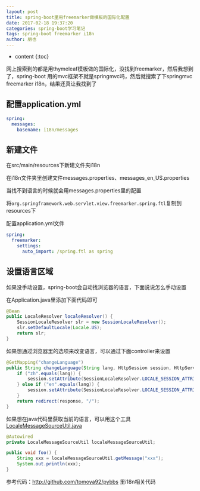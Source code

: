 ```yaml
---
layout: post
title: spring-boot里用freemarker做模板的国际化配置
date: 2017-02-18 19:37:20
categories: spring-boot学习笔记
tags: spring-boot freemarker i18n
author: 朋也
---
```


* content
{:toc}

网上搜索到的都是用thymeleaf模板做的国际化，没找到freemarker，然后我想到了，spring-boot 用的mvc框架不就是springmvc吗，然后就搜索了下springmvc freemarker i18n，结果还真让我找到了

## 配置application.yml

```yml
spring:
  messages:
    basename: i18n/messages
```

## 新建文件

在src/main/resources下新建文件夹i18n

在i18n文件夹里创建文件messages.properties、messages_en_US.properties




当找不到语言的时候就会用messages.properties里的配置

将`org.springframework.web.servlet.view.freemarker.spring.ftl`复制到resources下

配置application.yml文件

```yml
spring:
  freemarker:
    settings:
      auto_import: /spring.ftl as spring
```

## 设置语言区域

如果没手动设置，spring-boot会自动找浏览器的语言，下面说说怎么手动设置

在Application.java里添加下面代码即可

```java
@Bean
public LocaleResolver localeResolver() {
    SessionLocaleResolver slr = new SessionLocaleResolver();
    slr.setDefaultLocale(Locale.US);
    return slr;
}
```

如果想通过浏览器里的选项来改变语言，可以通过下面controller来设置

```java
@GetMapping("changeLanguage")
public String changeLanguage(String lang, HttpSession session, HttpServletResponse response) {
    if ("zh".equals(lang)) {
        session.setAttribute(SessionLocaleResolver.LOCALE_SESSION_ATTRIBUTE_NAME, new Locale("zh", "CN"));
    } else if ("en".equals(lang)) {
        session.setAttribute(SessionLocaleResolver.LOCALE_SESSION_ATTRIBUTE_NAME, new Locale("en", "US"));
    }
    return redirect(response, "/");
}
```

如果想在java代码里获取当前的语言，可以用这个工具 [LocaleMessageSourceUtil.java](https://github.com/zl736732419/spring-boot-i18n/blob/master/src/main/java/com/zheng/utils/LocaleMessageSourceUtil.java)

```java
@Autowired
private LocaleMessageSourceUtil localeMessageSourceUtil;

public void foo() {
    String xxx = localeMessageSourceUtil.getMessage("xxx");
    System.out.println(xxx);
}
```

参考代码：http://github.com/tomoya92/pybbs 里i18n相关代码
